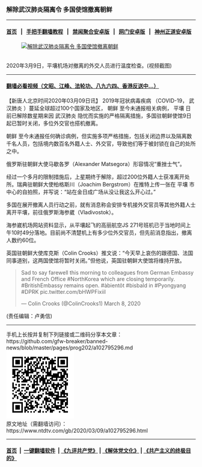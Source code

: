 ### 解除武汉肺炎隔离令 多国使馆撤离朝鲜
------------------------

#### [首页](https://github.com/gfw-breaker/banned-news/blob/master/README.md) &nbsp;&nbsp;|&nbsp;&nbsp; [手把手翻墙教程](https://github.com/gfw-breaker/guides/wiki) &nbsp;&nbsp;|&nbsp;&nbsp; [禁闻聚合安卓版](https://github.com/gfw-breaker/bn-android) &nbsp;&nbsp;|&nbsp;&nbsp; [网门安卓版](https://github.com/oGate2/oGate) &nbsp;&nbsp;|&nbsp;&nbsp; [神州正道安卓版](https://github.com/SzzdOgate/update) 



<div><div class="featured_image">
 <a href="https://i.ntdtv.com/assets/uploads/2020/03/1-102.jpg" target="_blank">
  <figure>
   <img alt="解除武汉肺炎隔离令 多国使馆撤离朝鲜" src="https://i.ntdtv.com/assets/uploads/2020/03/1-102-800x450.jpg"/>
  </figure><br/>
 </a>
 <span class="caption">
  2020年3月9日，平壤机场对撤离的外交人员进行温度检查。(视频截图)
 </span>
</div>
</div><hr/>

#### [翻墙必看视频（文昭、江峰、法轮功、八九六四、香港反送中...）](https://github.com/gfw-breaker/banned-news/blob/master/pages/link3.md)

<div><div class="post_content" itemprop="articleBody">
 <p>
  【新唐人北京时间2020年03月09日讯】
  <ok href="https://www.ntdtv.com/gb/2019年冠状病毒疾病.htm">
   2019年冠状病毒疾病
  </ok>
  （COVID-19，
  <ok href="https://www.ntdtv.com/gb/武汉肺炎.htm">
   武汉肺炎
  </ok>
  ）蔓延全球超过100个国家及地区，
  <ok href="https://www.ntdtv.com/gb/朝鲜.htm">
   朝鲜
  </ok>
  至今未通报相关病例，
  <ok href="https://www.ntdtv.com/gb/平壤.htm">
   平壤
  </ok>
  日前已解除数星期来因
  <ok href="https://www.ntdtv.com/gb/武汉肺炎.htm">
   武汉肺炎
  </ok>
  隐忧而实施的严格隔离措施，多国驻朝鲜使馆9日起已暂时关闭，多位外交官也搭机撤离。
 </p>
 <p>
  <ok href="https://www.ntdtv.com/gb/朝鲜.htm">
   朝鲜
  </ok>
  至今未通报任何确诊病例，但实施多项严格措施，包括关闭边界以及隔离数千名人员，包括境内数百名外籍人士、外交官，导致他们等于被封锁在自己的处所之中。
 </p>
 <p>
  俄罗斯驻朝鲜大使马歇各罗（Alexander Matsegora）形容情况“重挫士气”。
 </p>
 <p>
  经过一个多月的限制措施后，上星期终于解除，超过200位外籍人士获准离开处所。瑞典驻朝鲜大使柏格斯川（Joachim Bergstrom）在推特上传一张在
  <ok href="https://www.ntdtv.com/gb/平壤.htm">
   平壤
  </ok>
  市中心的自拍照，并写说：“站在金日成广场从没让我这么开心过。”
 </p>
 <p>
  多国在展开撤离人员行动之前，就有消息称会安排专机接外交官员等其他外籍人士离开平壤，前往俄罗斯海参崴（Vladivostok）。
 </p>
 <div class="video_fit_container">
 </div>
 <p>
  海参崴机场网站资料显示，从平壤起飞的高丽航空JS 271号班机已于当地时间上午10时49分落地。目前尚不清楚机上有多少位外交官员，但先前消息指出，撤离人数约60位。
 </p>
 <p>
  英国驻朝鲜大使库克斯（Colin Crooks）推文说：“今天早上哀伤的跟德国、法国同事道别，这两国使馆将暂时关闭。”但他说，英国驻朝鲜大使馆将维持开放。
 </p>
 <blockquote class="twitter-tweet">
  <p dir="ltr" lang="en">
   Sad to say farewell this morning to colleagues from German Embassy and French Office
   <ok href="https://twitter.com/hashtag/NorthKorea?src=hash&amp;ref_src=twsrc%5Etfw">
    #NorthKorea
   </ok>
   which are closing temporarily.
   <ok href="https://twitter.com/hashtag/BritishEmbassy?src=hash&amp;ref_src=twsrc%5Etfw">
    #BritishEmbassy
   </ok>
   remains open.
   <ok href="https://twitter.com/hashtag/%C3%A0bient%C3%B4t?src=hash&amp;ref_src=twsrc%5Etfw">
    #àbientôt
   </ok>
   <ok href="https://twitter.com/hashtag/bisbald?src=hash&amp;ref_src=twsrc%5Etfw">
    #bisbald
   </ok>
   in
   <ok href="https://twitter.com/hashtag/Pyongyang?src=hash&amp;ref_src=twsrc%5Etfw">
    #Pyongyang
   </ok>
   <ok href="https://twitter.com/hashtag/DPRK?src=hash&amp;ref_src=twsrc%5Etfw">
    #DPRK
   </ok>
   <ok href="https://t.co/bHWPFixiiI">
    pic.twitter.com/bHWPFixiiI
   </ok>
  </p>
  <p>
   — Colin Crooks (@ColinCrooks1)
   <ok href="https://twitter.com/ColinCrooks1/status/1236801567845576704?ref_src=twsrc%5Etfw">
    March 8, 2020
   </ok>
  </p>
 </blockquote>
 <p>
  <script async="" charset="utf-8" src="https://platform.twitter.com/widgets.js">
  </script>
 </p>
 <p>
  (责任编辑：卢勇信)
 </p>
 <div class="single_ad">
 </div>
</div>
</div>
<hr/>
手机上长按并复制下列链接或二维码分享本文章：<br/>
https://github.com/gfw-breaker/banned-news/blob/master/pages/prog202/a102795296.md <br/>
<a href='https://github.com/gfw-breaker/banned-news/blob/master/pages/prog202/a102795296.md'><img src='https://github.com/gfw-breaker/banned-news/blob/master/pages/prog202/a102795296.md.png'/></a> <br/>
原文地址（需翻墙访问）：https://www.ntdtv.com/gb/2020/03/09/a102795296.html


------------------------
#### [首页](https://github.com/gfw-breaker/banned-news/blob/master/README.md) &nbsp;|&nbsp; [一键翻墙软件](https://github.com/gfw-breaker/nogfw/blob/master/README.md) &nbsp;| [《九评共产党》](https://github.com/gfw-breaker/9ping.md/blob/master/README.md#九评之一评共产党是什么) | [《解体党文化》](https://github.com/gfw-breaker/jtdwh.md/blob/master/README.md) | [《共产主义的终极目的》](https://github.com/gfw-breaker/gczydzjmd.md/blob/master/README.md)


<img src='http://gfw-breaker.win/banned-news/pages/prog202/a102795296.md' width='0px' height='0px'/>